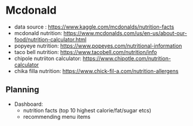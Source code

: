 # Mcdonald

- data source : https://www.kaggle.com/mcdonalds/nutrition-facts
- mcdonald nutrition: https://www.mcdonalds.com/us/en-us/about-our-food/nutrition-calculator.html
- popyeye nutrition: https://www.popeyes.com/nutritional-information
- taco bell nutrition: https://www.tacobell.com/nutrition/info
- chipole nutriiton calculator: https://www.chipotle.com/nutrition-calculator
- chika filla nutrition: https://www.chick-fil-a.com/nutrition-allergens

## Planning
- Dashboard:
  - nutrition facts (top 10 highest calorie/fat/sugar etcs)
  - recommending menu items 
